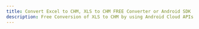 ---title: Convert Excel to CHM, XLS to CHM FREE Converter or Android SDKdescription: Free Conversion of XLS to CHM by using Android Cloud APIs & SDKs. Also Create, Edit & Render Microsoft Excel, CSV and SpreadsheetML worksheets or spreadsheet in the Cloud.---